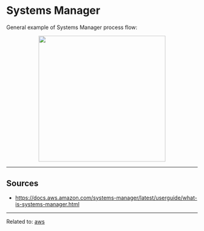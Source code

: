 # Systems Manager

General example of Systems Manager process flow:

<div align="center">
	<img src="https://docs.aws.amazon.com/images/systems-manager/latest/userguide/images/how-it-works.png" style="height: 250pt;">
</div>



<hr>

## Sources
* https://docs.aws.amazon.com/systems-manager/latest/userguide/what-is-systems-manager.html

<hr>

Related to: [aws](aws)